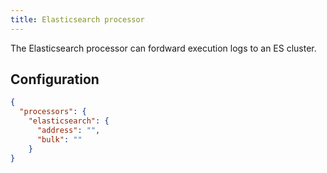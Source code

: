 ```yaml
---
title: Elasticsearch processor
---
```


The Elasticsearch processor can fordward execution logs to an ES cluster.

## Configuration

```json
{
  "processors": {
    "elasticsearch": {
      "address": "",
      "bulk": ""
    }
}
```
